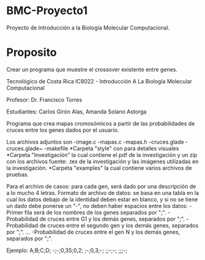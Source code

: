 # BMC-Proyecto1
Proyecto de Introducción a la Biología Molecular Computacional.
# Proposito
 Crear un programa que muestre el crossover existente entre genes.

Tecnológico de Costa Rica IC8022 - Introducción A La Biología Molecular Computacional

Profesor: Dr. Francisco Torres

Estudiantes: Carlos Girón Alas, Amanda Solano Astorga

Programa que crea mapas cromosómicos a partir de las probabilidades de cruces entre los genes dados por el usuario.

Los archivos adjuntos son 
-image.c
-mapas.c
-mapas.h
-cruces.glade
-cruces.glade~
-makefile
*Carpeta "style" con para detalles visuales
*Carpeta "Investigación" la cual contiene el pdf de la investigación y un zip con los archivos fuente: .tex de la investigación y las imágenes utilizadas en la investigación.
*Carpeta "examples" la cual contiene varios archivos de pruebas.

Para el archivo de casos: para cada gen, será dado por una descripción de a lo mucho 4 letras.
Formato de archivo de datos: se basa en una tabla en la cual los datos debajo de la identidad deben estar en blanco, y si no se tiene un dado debe ponerse un "-", no deben haber espacios entre los datos:
	-Primer fila será de los nombres de los genes separados por ";".
	-Probabilidad de cruces entre G1 y los demás genes, separados por ";".
	-Probabilidad de cruces entre el segundo gen y los demás genes, separados por ";".
	...
	-Probabilidad de cruces entre el gen N y los demás genes, separados por ";".

Ejemplo:
A;B;C;D;
-;-;0,35;0,2;
;-;0,3;-;
;;-;-;
;;;-;